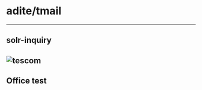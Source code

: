 # adite/tmail
---
## solr-inquiry
![tescom](https://en.gravatar.com/userimage/96759029/aa4308f795041de37cc2fedf0d1071ca?size=128)
---
Office test
---
 

